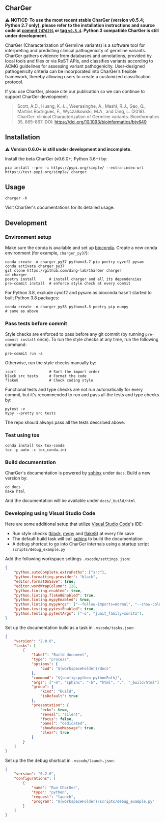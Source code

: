 ## CharGer
⚠️ **NOTICE: To use the most recent stable CharGer (version v0.5.4; Python 2.7 only), please refer to the installation instructions and source code at [commit `7d7d291`] or [tag `v0.5.4`]. Python 3 compatible CharGer is still under development.**

CharGer (Characterization of Germline variants) is a software tool for interpreting and predicting clinical pathogenicity of germline variants. CharGer gathers evidence from databases and annotations, provided by local tools and files or via ReST APIs, and classifies variants according to ACMG guidelines for assessing variant pathogenicity. User-designed pathogenicity criteria can be incorporated into CharGer’s flexible framework, thereby allowing users to create a customized classification protocol.

If you use CharGer, please cite our publication so we can continue to support CharGer development:

> Scott, A.D., Huang, K.-L., Weerasinghe, A., Mashl, R.J., Gao, Q., Martins Rodrigues, F., Wyczalkowski, M.A., and Ding, L. (2018). CharGer: clinical Characterization of Germline variants. Bioinformatics 35, 865–867. DOI: <https://doi.org/10.1093/bioinformatics/bty649>

[commit `7d7d291`]: https://github.com/ding-lab/CharGer/tree/7d7d2911b89261fa5dceea6395a5d188a82757f2
[tag `v0.5.4`]: https://github.com/ding-lab/CharGer/tree/v0.5.4
[paper-bioinfo-2019]: https://doi.org/10.1093/bioinformatics/bty649


## Installation
⚠️ **Version 0.6.0+ is still under development and incomplete.**

Install the beta CharGer (v0.6.0+; Python 3.6+) by:

    pip install --pre -i https://pypi.org/simple/ --extra-index-url https://test.pypi.org/simple/ charger


## Usage

    charger -h

Visit CharGer's documentations for its detailed usage.


## Development

### Environment setup
Make sure the conda is available and set up [bioconda]. Create a new conda environment (for example, `charger_py37`):

    conda create -n charger_py37 python=3.7 pip poetry cyvcf2 pysam
    conda activate charger_py37
    git clone https://github.com/ding-lab/CharGer charger
    cd charger
    poetry install      # install charger and all its dependencies
    pre-commit install  # enforce style check at every commit

For Python 3.8, exclude cyvcf2 and pysam as bioconda hasn't started to built Python 3.8 packages:

    conda create -n charger_py38 python=3.8 poetry pip numpy
    # same as above

[bioconda]: https://bioconda.github.io/

### Pass tests before commit
Style checks are enforced to pass before any git commit (by running `pre-commit install` once).
To run the style checks at any time, run the following command:

    pre-commit run -a

Otherwise, run the style checks manually by:

    isort               # Sort the import order
    black src tests     # Format the code
    flake8              # Check coding style

Functional tests and type checks are not run automatically for every commit,
but it's recommended to run and pass all the tests and type checks by:

    pytest -v
    mypy --pretty src tests

The repo should always pass all the tests described above.

### Test using tox

    conda install tox tox-conda
    tox -p auto -c tox_conda.ini


### Build documentation
CharGer's documentation is powered by [sphinx] under `docs`. Build a new version by:

    cd docs
    make html

And the documentation will be available under `docs/_build/html`.


### Developing using Visual Studio Code
Here are some additional setup that utilize [Visual Studio Code]'s IDE:

- Run style checks ([black], [mypy] and [flake8]) at every file save
- The default build task will call [sphinx] to build the documentation
- A debug shortcut to go into CharGer internals using a startup script `scripts/debug_example.py`

Add the following workspace settings `.vscode/settings.json`:

```json
{
    "python.autoComplete.extraPaths": ["src"],
    "python.formatting.provider": "black",
    "editor.formatOnSave": true,
    "editor.wordWrapColumn": 120,
    "python.linting.enabled": true,
    "python.linting.flake8Enabled": true,
    "python.linting.mypyEnabled": true,
    "python.linting.mypyArgs": ["--follow-imports=normal", "--show-column-numbers"],
    "python.testing.pytestEnabled": true,
    "python.testing.pytestArgs": ["-o", "junit_family=xunit1"],
}
```

Set up the documentation build as a task in `.vscode/tasks.json`:

```json
{
    "version": "2.0.0",
    "tasks": [
        {
            "label": "Build document",
            "type": "process",
            "options": {
                "cwd": "${workspaceFolder}/docs"
            },
            "command": "${config:python.pythonPath}",
            "args": ["-m", "sphinx", "-b", "html", ".", "_build/html"],
            "group": {
                "kind": "build",
                "isDefault": true
            },
            "presentation": {
                "echo": true,
                "reveal": "silent",
                "focus": false,
                "panel": "dedicated",
                "showReuseMessage": true,
                "clear": true
            }
        }
    ]
}
```

Set up the the debug shortcut in `.vscode/launch.json`:

```json
{
    "version": "0.2.0",
    "configurations": [
        {
            "name": "Run CharGer",
            "type": "python",
            "request": "launch",
            "program": "${workspaceFolder}/scripts/debug_example.py"
        }
    ]
}
```

[black]: https://github.com/psf/black
[mypy]: http://www.mypy-lang.org/
[flake8]: https://flake8.pycqa.org/
[sphinx]: https://www.sphinx-doc.org/
[Visual Studio Code]: https://code.visualstudio.com/
